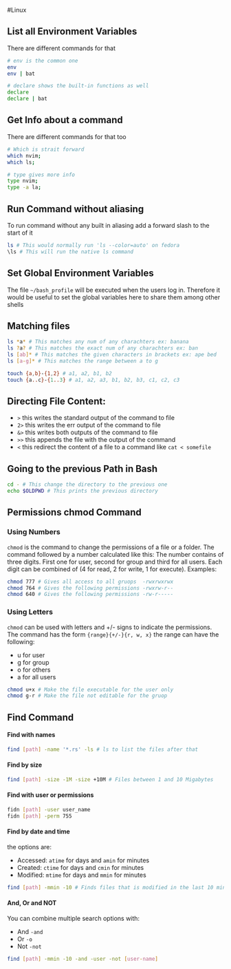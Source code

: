 #Linux
## List all Environment Variables
There are different commands for that

```bash
# env is the common one
env
env | bat

# declare shows the built-in functions as well
declare
declare | bat
```

## Get Info about a command
There are different commands for that too

```bash
# Which is strait forward
which nvim;
which ls;

# type gives more info
type nvim;
type -a la; 
```

## Run Command without aliasing
To run command without any built in aliasing add a forward slash to the start of it

```bash
ls # This would normally run 'ls --color=auto' on fedora
\ls # This will run the native ls command
```

## Set Global Environment Variables
The file `~/bash_profile` will be executed when the users log in. 
Therefore it would be useful to set the global variables here to share them among other shells

## Matching files 

```bash
ls *a* # This matches any num of any charachters ex: banana
ls ?a? # This matches the exact num of any charachters ex: ban
ls [ab]* # This matches the given characters in brackets ex: ape bed 
ls [a-g]* # This matches the range between a to g

touch {a,b}-{1,2} # a1, a2, b1, b2
touch {a..c}-{1..3} # a1, a2, a3, b1, b2, b3, c1, c2, c3
```

## Directing File Content:

- `>` this writes the standard output of the command to file
- `2>` this writes the err output of the command to file
- `&>` this writes both outputs of the command to file
- `>>` this appends the file with the output of the command
- `<` this redirect the content of a file to a command like `cat < somefile`

## Going to the previous Path in Bash

```bash
cd - # This change the directory to the previous one
echo $OLDPWD # This prints the previous directory
```

## Permissions chmod Command
### Using Numbers
`chmod` is the command to change the permissions of a file or a folder. The command followed by a number calculated like this: The number contains of three digits. First one for user, second for group and third for all users. 
Each digit can be  combined of (4 for read, 2 for write, 1 for execute). Examples:
```bash
chmod 777 # Gives all access to all gruops  -rwxrwxrwx
chmod 764 # Gives the following permissions -rwxrw-r--
chmod 640 # Gives the following permissions -rw-r-----
```

### Using Letters
`chmod` can be used with letters and +/- signs to indicate the permissions.
The command has the form `{range}{+/-}{r, w, x}`
the range can have the following: 
- u for user
- g for group
- o for others
- a for all users
```bash
chmod u+x # Make the file executable for the user only
chmod g-r # Make the file not editable for the gruop
```

## Find Command
#### Find with names
```bash
find [path] -name '*.rs' -ls # ls to list the files after that
``` 

#### Find by size
```bash
find [path] -size -1M -size +10M # Files between 1 and 10 Migabytes
```

#### Find with user or permissions
```bash
fidn [path] -user user_name
fidn [path] -perm 755
```

#### Find by date and time
the options are:
- Accessed: `atime` for days and `amin` for minutes
- Created: `ctime` for days and `cmin` for minutes
- Modified: `mtime` for days and `mmin` for minutes
```bash
find [path] -mmin -10 # Finds files that is modified in the last 10 mins
```

#### And, Or and NOT
You can combine multiple search options with:
- And `-and`
- Or `-o`
- Not `-not`
```bash
find [path] -mmin -10 -and -user -not [user-name]
```
